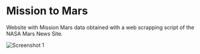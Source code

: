 # Mission to Mars
Website with Mission Mars data obtained with a web scrapping script of the NASA Mars News Site. 


![Screenshot 1](Mission-to-Mars/websitescreenshot.png)
